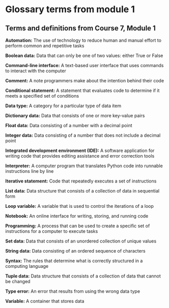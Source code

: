 ﻿# Glossary terms from module 1

## **Terms and definitions from Course 7, Module 1**

**Automation:** The use of technology to reduce human and manual effort to perform common and repetitive tasks

**Boolean data:** Data that can only be one of two values: either True or False

**Command-line interface:** A text-based user interface that uses commands to interact with the computer

**Comment:** A note programmers make about the intention behind their code

**Conditional statement:** A statement that evaluates code to determine if it meets a specified set of conditions

**Data type:** A category for a particular type of data item

**Dictionary data:** Data that consists of one or more key-value pairs

**Float data:** Data consisting of a number with a decimal point

**Integer data:** Data consisting of a number that does not include a decimal point

**Integrated development environment (IDE):** A software application for writing code that provides editing assistance and error correction tools

**Interpreter:** A computer program that translates Python code into runnable instructions line by line

**Iterative statement:** Code that repeatedly executes a set of instructions

**List data:** Data structure that consists of a collection of data in sequential form

**Loop variable:** A variable that is used to control the iterations of a loop

**Notebook:** An online interface for writing, storing, and running code

**Programming:** A process that can be used to create a specific set of instructions for a computer to execute tasks

**Set data:** Data that consists of an unordered collection of unique values

**String data:** Data consisting of an ordered sequence of characters

**Syntax:** The rules that determine what is correctly structured in a computing language

**Tuple data:** Data structure that consists of a collection of data that cannot be changed

**Type error:** An error that results from using the wrong data type

**Variable:** A container that stores data
